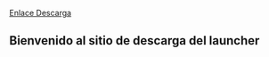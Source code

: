 [Enlace Descarga](https://github.com/SpainRPServer/launcher/releases/download/0.5/SpainMC.zip)
## Bienvenido al sitio de descarga del launcher


